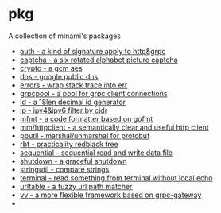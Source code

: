 # pkg
A collection of minami's packages

- [auth - a kind of signature apply to http&grpc](auth)
- [captcha - a six rotated alphabet picture captcha](captcha)
- [crypto - a gcm aes](crypto)
- [dns - google public dns](dns)
- [errors - wrap stack trace into err](errors)
- [grpcpool - a pool for grpc client connections](grpcpool)
- [id - a 18len decimal id generator](id)
- [ip - ipv4&ipv6 filter by cidr](ip)
- [mfmt - a code formatter based on gofmt](mfmt)
- [mm/httpclient - a semantically clear and useful http client](mm/httpclient)
- [pbutil - marshal/unmarshal for protobuf](pbutil)
- [rbt - practicality redblack tree](rbt)
- [sequential - sequential read and write data file](sequential)
- [shutdown - a graceful shutdown](shutdown)
- [stringutil - compare strings](stringutil)
- [terminal - read something from terminal without local echo](terminal)
- [urltable - a fuzzy url path matcher](urltable)
- [vv - a more flexible framework based on grpc-gateway](vv)
- 